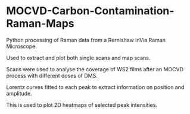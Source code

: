 # MOCVD-Carbon-Contamination-Raman-Maps

Python processing of Raman data from a Rernishaw inVia Raman Microscope.

Used to extract and plot both single scans and map scans.

Scans were used to analyse the coverage of WS2 films after an MOCVD process with different doses of DMS. 


Lorentz curves fitted to each peak to extract information on position and amplitude.

This is used to plot 2D heatmaps of selected peak intensities.
